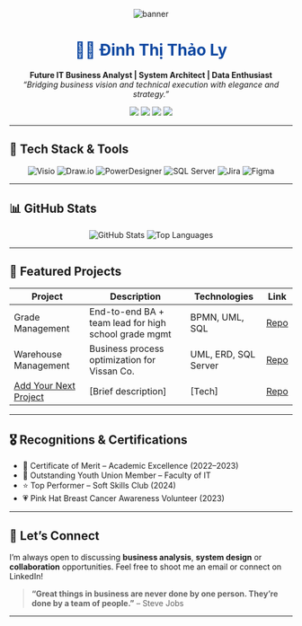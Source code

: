 <p align="center">
  <img src="https://raw.githubusercontent.com/dinhthithaoly/dinhthithaoly/main/banner.png" alt="banner" />
</p>

<h1 align="center" style="color:#0d47a1;">👩‍💻 Đinh Thị Thảo Ly</h1>
<p align="center">
  <b>Future IT Business Analyst | System Architect | Data Enthusiast</b><br>
  <i>“Bridging business vision and technical execution with elegance and strategy.”</i>
</p>

<p align="center">
  <a href="mailto:dinhthithaoly.a6@gmail.com"><img src="https://img.shields.io/badge/Email-dinhthithaoly.a6@gmail.com-blue?style=flat-square&logo=gmail" /></a>
  <a href="https://linkedin.com/in/dinhthithaoly"><img src="https://img.shields.io/badge/LinkedIn-DinhThiThaoLy-blue?style=flat-square&logo=linkedin" /></a>
  <a href="https://github.com/dinhthithaoly"><img src="https://img.shields.io/badge/GitHub-dinhthithaoly-blue?style=flat-square&logo=github" /></a>
  <a href="/CV_DinhThiThaoLy_ITBA_Intern.pdf"><img src="https://img.shields.io/badge/Resume-PDF-blue?style=flat-square&logo=adobeacrobat" /></a>
</p>

---

## 🚀 Tech Stack & Tools

<p align="center">
  <img src="https://img.shields.io/badge/Visio-083fa1?style=for-the-badge&logo=microsoft-visio" alt="Visio" />
  <img src="https://img.shields.io/badge/Draw.io-008cff?style=for-the-badge&logo=drawio" alt="Draw.io" />
  <img src="https://img.shields.io/badge/PowerDesigner-3b3c36?style=for-the-badge&logo=powerdesigner" alt="PowerDesigner" />
  <img src="https://img.shields.io/badge/SQL_Server-CC2927?style=for-the-badge&logo=microsoft-sql-server" alt="SQL Server" />
  <img src="https://img.shields.io/badge/Jira-0052cc?style=for-the-badge&logo=jira" alt="Jira" />
  <img src="https://img.shields.io/badge/Figma-F24E1E?style=for-the-badge&logo=figma" alt="Figma" />
</p>

---

## 📊 GitHub Stats

<p align="center">
  <img src="https://github-readme-stats.vercel.app/api?username=dinhthithaoly&show_icons=true&theme=blueberry&hide_border=true" alt="GitHub Stats" />
  <img src="https://github-readme-stats.vercel.app/api/top-langs/?username=dinhthithaoly&layout=compact&theme=blueberry&hide_border=true" alt="Top Languages" />
</p>

---

## 🌟 Featured Projects

| Project               | Description                                           | Technologies                | Link                                      |
|-----------------------|-------------------------------------------------------|-----------------------------|-------------------------------------------|
| Grade Management      | End-to-end BA + team lead for high school grade mgmt  | BPMN, UML, SQL             | [Repo](https://github.com/.../grade-mgmt) |
| Warehouse Management  | Business process optimization for Vissan Co.          | UML, ERD, SQL Server       | [Repo](https://github.com/.../warehouse)  |
| [Add Your Next Project](#) | [Brief description]                              | [Tech]                      | [Repo]()                                  |

---

## 🎖️ Recognitions & Certifications

- 📜 Certificate of Merit – Academic Excellence (2022–2023)  
- 🏅 Outstanding Youth Union Member – Faculty of IT  
- ⭐ Top Performer – Soft Skills Club (2024)  
- 💗 Pink Hat Breast Cancer Awareness Volunteer (2023)

---

## 💬 Let’s Connect

I’m always open to discussing **business analysis**, **system design** or **collaboration** opportunities. Feel free to shoot me an email or connect on LinkedIn!

> **“Great things in business are never done by one person. They’re done by a team of people.”** – Steve Jobs

---
